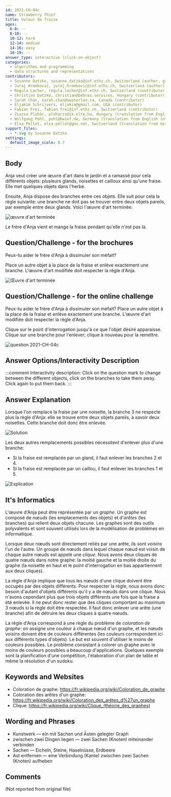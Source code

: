 ```yaml
---
id: 2021-CH-04c
name: Strawberry Thief
title: Voleur de fraise
ages:
  6-8: --
  8-10: --
  10-12: hard
  12-14: medium
  14-16: easy
  16-19: --
answer_type: interactive (click-on-object)
categories:
  - algorithms and programming
  - data structures and representations
contributors:
  - Susanne Datzko, susanne.datzko@inf.ethz.ch, Switzerland (author, graphics)
  - Juraj Hromkovič, juraj.hromkovic@inf.ethz.ch, Switzerland (author)
  - Regula Lacher, regula.lacher@inf.ethz.ch, Switzerland (contributor)
  - Christian Datzko, christian@bebras.services, Hungary (contributor)
  - Sarah Chan, sarah.chan@uwaterloo.ca, Canada (contributor)
  - Eljakim Schrijvers, eljakim@gmail.com, USA (contributor)
  - Fabian Frei, fabian.frei@inf.ethz.ch, Switzerland (contributor)
  - Zsuzsa Pluhár, pluharzs@ik.elte.hu, Hungary (translation from English into German)
  - Wolfgang Pohl, pohl@bwinf.de, Germany (translation from English into German)
  - Elsa Pellet, elsa.pellet@gmx.net, Switzerland (translation from German into French)
support_files:
  - *.svg by Susanne Datzko
settings:
  default_image_scale: 0.7
---
```



## Body

Anja veut créer une œuvre d'art dans le jardin et a ramassé pour cela différents objets: plusieurs glands, noisettes et cailloux ainsi qu'une fraise. Elle met quelques objets dans l'herbe.

Ensuite, Anja dispose des branches entre ces objets. Elle suit pour cela la règle suivante: une branche ne doit pas se trouver entre deux objets pareils, par exemple entre deux glands. Voici l'œuvre d'art terminée:

![](graphics/2021-CH-04c-taskbody.svg "œuvre d'art terminée")

Le frère d'Anja vient et mange la fraise pendant qu'elle n'est pas là.


## Question/Challenge - for the brochures

Peux-tu aider le frère d'Anja à dissimuler son méfait?

Place un autre objet à la place de la fraise et enlève exactement une branche. L'œuvre d'art modifiée doit respecter la règle d'Anja.

<!-- SD: Ist das ausreichend?-->

![](graphics/2021-CH-04c-question.svg "Œuvre d'art terminée")


## Question/Challenge - for the online challenge

Peux-tu aider le frère d'Anja à dissimuler son méfait? Place un autre objet à la place de la fraise et enlève exactement une branche. L'œuvre d'art modifiée doit respecter la règle d'Anja.

Clique sur le point d'interrogation jusqu'à ce que l'objet désiré apparaisse. Clique sur une branche pour l'enlever; clique à nouveau pour la remettre.

![](interactivity/2021-CH-04c-question-interactive.svg "question 2021-CH-04c")


## Answer Options/Interactivity Description

<!-- empty -->

:::comment
Interactivity description: Click on the question mark to change between the different objects, click on the branches to take them away. Click again to put them back.
:::


## Answer Explanation

Lorsque l'on remplace la fraise par une noisette, la branche 3 ne respecte plus la règle d'Anja: elle se trouve entre deux objets pareils, à savoir deux noisettes. Cette branche doit donc être enlevée. 

![](graphics/2021-CH-04c-solution.svg "Solution")

Les deux autres remplacements possibles nécessitent d'enlever plus d'une branche:
 - Si la fraise est remplacée par un gland, il faut enlever les branches 2 et 4.
 - Si la fraise est remplacée par un caillou, il faut enlever les branches 1 et 5.

 ![](graphics/2021-CH-04c-explanation-compatible.svg "Explication")


## It's Informatics

L'œuvre d'Anja peut être représentée par un _graphe_. Un graphe est composé de _nœuds_ (les emplacements des objets) et d'_arêtes_ (les branches) qui relient deux objets chacune. Les graphes sont des outils polyvalents et sont souvent utilisés lors de la modélisation de problèmes en informatique.

Lorsque deux nœuds sont directement reliés par une arête, ils sont _voisins_ l'un de l'autre. Un groupe de nœuds dans lequel chaque nœud est voisin de chaque autre nœuds est appelé une _clique_. Nous avons deux cliques de quatre nœuds dans notre graphe: la moitié gauche et la moitié droite du graphe (la noisette en haut et le point d'interrogation en bas appartiennent aux deux cliques).

La règle d'Anja implique que tous les nœuds d'une clique doivent être occupés par des objets différents. Pour respecter la règle, nous avons donc besoin d'autant d'objets différents qu'il y a de nœuds dans une clique. Nous n'avons cependant plus que trois objets différents une fois que la fraise a été enlevée. Il ne peut donc rester que des cliques comportant au maximum 3 nœuds si la règle doit être respectée. Il faut donc enlever une arête (une branche) afin de détruire les deux cliques à quatre nœuds.

La règle d'Anja correspond à une règle du problème de _coloration de graphe_: on assigne une couleur à chaque nœud d'un graphe, et les nœuds voisins doivent être de couleurs différentes (les couleurs correspondent ici aux différents types d'objets). Le but est souvent d'utiliser le moins de couleurs possibles. Le problème consistant à colorer un graphe avec le moins de couleurs possibles a beaucoup d'applications. Quelques exemple sont la planification d'une compétition, l'élaboration d'un plan de table et même la résolution d'un sudoku.


## Keywords and Websites

 - Coloration de graphe: https://fr.wikipedia.org/wiki/Coloration_de_graphe
 - Coloration des arêtes d'un graphe: https://fr.wikipedia.org/wiki/Coloration_des_arêtes_d%27un_graphe
 - Clique: https://fr.wikipedia.org/wiki/Clique_(théorie_des_graphes)


## Wording and Phrases

 - Kunstwerk — ein mit Sachen und Ästen gelegter Graph
 - zwischen zwei Dingen liegen — zwei Sachen (Knoten) miteinander verbinden
 - Sachen — Eicheln, Steine, Haselnüsse, Erdbeere
 - Ast entfernen — eine Verbindung (Kante) zwischen zwei Sachen (Knoten) aufheben


## Comments

(Not reported from original file)
